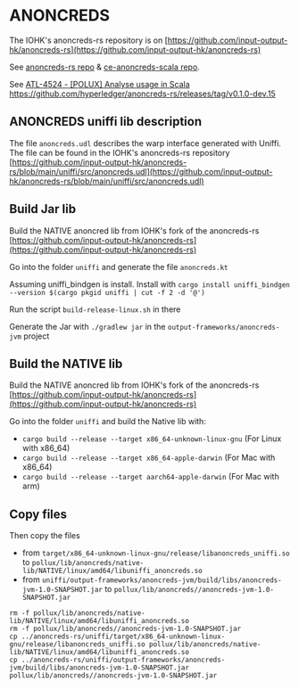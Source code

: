 # ANONCREDS

The IOHK's anoncreds-rs repository is on [https://github.com/input-output-hk/anoncreds-rs](https://github.com/input-output-hk/anoncreds-rs)

See [anoncreds-rs repo](https://github.com/hyperledger/anoncreds-rs) & [ce-anoncreds-scala repo](https://github.com/input-output-hk/ce-anoncreds-scala).

See [ATL-4524 - [POLUX] Analyse usage in Scala](https://input-output.atlassian.net/browse/ATL-4524?focusedCommentId=173837)
https://github.com/hyperledger/anoncreds-rs/releases/tag/v0.1.0-dev.15

## ANONCREDS uniffi lib description

The file `anoncreds.udl` describes the warp interface generated with Uniffi.
The file can be found in the IOHK's anoncreds-rs repository [https://github.com/input-output-hk/anoncreds-rs/blob/main/uniffi/src/anoncreds.udl](https://github.com/input-output-hk/anoncreds-rs/blob/main/uniffi/src/anoncreds.udl)


## Build Jar lib

Build the NATIVE anoncred lib from IOHK's fork of the anoncreds-rs [https://github.com/input-output-hk/anoncreds-rs](https://github.com/input-output-hk/anoncreds-rs)

Go into the folder `uniffi` and generate the file `anoncreds.kt`

Assuming uniffi_bindgen is install. Install with `cargo install uniffi_bindgen --version $(cargo pkgid uniffi | cut -f 2 -d '@')`

Run the script `build-release-linux.sh` in there

Generate the Jar with `./gradlew jar` in the `output-frameworks/anoncreds-jvm` project

## Build the NATIVE lib 

Build the NATIVE anoncred lib from IOHK's fork of the anoncreds-rs [https://github.com/input-output-hk/anoncreds-rs](https://github.com/input-output-hk/anoncreds-rs)

Go into the folder `uniffi` and build the Native lib with:

- `cargo build --release --target x86_64-unknown-linux-gnu` (For Linux with x86_64)
- `cargo build --release --target x86_64-apple-darwin` (For Mac with x86_64)
- `cargo build --release --target aarch64-apple-darwin` (For Mac with arm)

## Copy files

Then copy the files
- from `target/x86_64-unknown-linux-gnu/release/libanoncreds_uniffi.so` to `pollux/lib/anoncreds/native-lib/NATIVE/linux/amd64/libuniffi_anoncreds.so`
- from `uniffi/output-frameworks/anoncreds-jvm/build/libs/anoncreds-jvm-1.0-SNAPSHOT.jar` to `pollux/lib/anoncreds//anoncreds-jvm-1.0-SNAPSHOT.jar`

```shell
rm -f pollux/lib/anoncreds/native-lib/NATIVE/linux/amd64/libuniffi_anoncreds.so
rm -f pollux/lib/anoncreds//anoncreds-jvm-1.0-SNAPSHOT.jar
cp ../anoncreds-rs/uniffi/target/x86_64-unknown-linux-gnu/release/libanoncreds_uniffi.so pollux/lib/anoncreds/native-lib/NATIVE/linux/amd64/libuniffi_anoncreds.so
cp ../anoncreds-rs/uniffi/output-frameworks/anoncreds-jvm/build/libs/anoncreds-jvm-1.0-SNAPSHOT.jar pollux/lib/anoncreds//anoncreds-jvm-1.0-SNAPSHOT.jar
```
